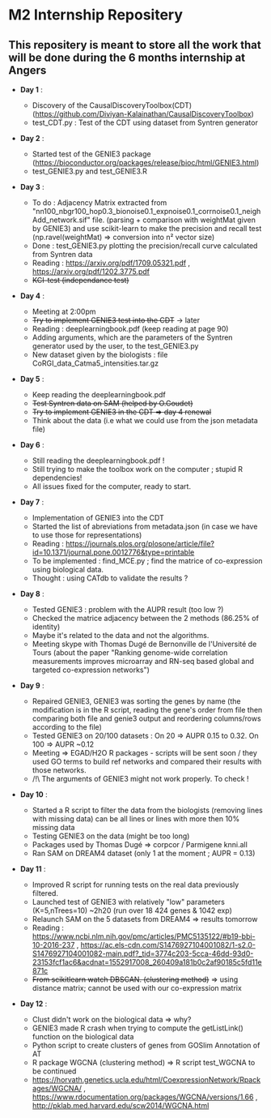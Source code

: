 # M2 Internship Repositery

## This repositery is meant to store all the work that will be done during the 6 months internship at Angers

- **Day 1** :
  - Discovery of the CausalDiscoveryToolbox(CDT) (https://github.com/Diviyan-Kalainathan/CausalDiscoveryToolbox)
  - test_CDT.py : Test of the CDT using dataset from Syntren generator

- **Day 2** :
  - Started test of the GENIE3 package (https://bioconductor.org/packages/release/bioc/html/GENIE3.html)
  - test_GENIE3.py and test_GENIE3.R

- **Day 3** :
  - To do : Adjacency Matrix extracted from "nn100_nbgr100_hop0.3_bionoise0.1_expnoise0.1_corrnoise0.1_neighAdd_network.sif" file. (parsing + comparison with weightMat given by GENIE3) and use scikit-learn to make the precision and recall test (np.ravel(weightMat) => conversion into n² vector size)
  - Done : test_GENIE3.py plotting the precision/recall curve calculated from Syntren data
  - Reading : https://arxiv.org/pdf/1709.05321.pdf , https://arxiv.org/pdf/1202.3775.pdf
  - ~~KCI-test (independance test)~~
  
- **Day 4** :
  - Meeting at 2:00pm
  - ~~Try to implement GENIE3 test into the CDT~~ -> later
  - Reading : deeplearningbook.pdf (keep reading at page 90)
  - Adding arguments, which are the parameters of the Syntren generator used by the user, to the test_GENIE3.py
  - New dataset given by the biologists : file CoRGI_data_Catma5_intensities.tar.gz
  
- **Day 5** :
  - Keep reading the deeplearningbook.pdf
  - ~~Test Syntren data on SAM (helped by O.Goudet)~~
  - ~~Try to implement GENIE3 in the CDT => day 4 renewal~~
  - Think about the data (i.e what we could use from the json metadata file)

- **Day 6** :
  - Still reading the deeplearningbook.pdf !
  - Still trying to make the toolbox work on the computer ; stupid R dependencies!
  - All issues fixed for the computer, ready to start.

- **Day 7** :
  - Implementation of GENIE3 into the CDT
  - Started the list of abreviations from metadata.json (in case we have to use those for representations)
  - Reading : https://journals.plos.org/plosone/article/file?id=10.1371/journal.pone.0012776&type=printable
  - To be implemented : find_MCE.py ; find the matrice of co-expression using biological data.
  - Thought : using CATdb to validate the results ?

- **Day 8** :
  - Tested GENIE3 : problem with the AUPR result (too low ?)
  - Checked the matrice adjacency between the 2 methods (86.25% of identity)
  - Maybe it's related to the data and not the algorithms.
  - Meeting skype with Thomas Dugé de Bernonville de l'Université de Tours (about the paper "Ranking genome-wide correlation measurements improves microarray and RN-seq based global and targeted co-expression networks")

- **Day 9** :
  - Repaired GENIE3, GENIE3 was sorting the genes by name (the modification is in the R script, reading the gene's order from file then comparing both file and genie3 output and reordering columns/rows according to the file)
  - Tested GENIE3 on 20/100 datasets : On 20 => AUPR 0.15 to 0.32. On 100 => AUPR ~0.12
  - Meeting => EGAD/H2O R packages - scripts will be sent soon / they used GO terms to build ref networks and compared their results with those networks.
  - /!\ The arguments of GENIE3 might not work properly. To check !

- **Day 10** :
  - Started a R script to filter the data from the biologists (removing lines with missing data) can be all lines or lines with more then 10% missing data
  - Testing GENIE3 on the data (might be too long)
  - Packages used by Thomas Dugé => corpcor / Parmigene knni.all
  - Ran SAM on DREAM4 dataset (only 1 at the moment ; AUPR = 0.13)

- **Day 11** :
  - Improved R script for running tests on the real data previously filtered.
  - Launched test of GENIE3 with relatively "low" parameters (K=5,nTrees=10) ~2h20 (run over 18 424 genes & 1042 exp)
  - Relaunch SAM on the 5 datasets from DREAM4 => results tomorrow
  - Reading : https://www.ncbi.nlm.nih.gov/pmc/articles/PMC5135122/#b19-bbi-10-2016-237 , https://ac.els-cdn.com/S1476927104001082/1-s2.0-S1476927104001082-main.pdf?_tid=3774c203-5cca-46dd-93d0-23153fcf1ac6&acdnat=1552917008_260409a181b0c2af90185c5fd11e871c
  - ~~From scikitlearn watch DBSCAN. (clustering method)~~ => using distance matrix; cannot be used with our co-expression matrix

- **Day 12** :
  - Clust didn't work on the biological data => why?
  - GENIE3 made R crash when trying to compute the getListLink() function on the biological data
  - Python script to create clusters of genes from GOSlim Annotation of AT
  - R package WGCNA (clustering method) => R script test_WGCNA to be continued
  - https://horvath.genetics.ucla.edu/html/CoexpressionNetwork/Rpackages/WGCNA/ , https://www.rdocumentation.org/packages/WGCNA/versions/1.66 , http://pklab.med.harvard.edu/scw2014/WGCNA.html